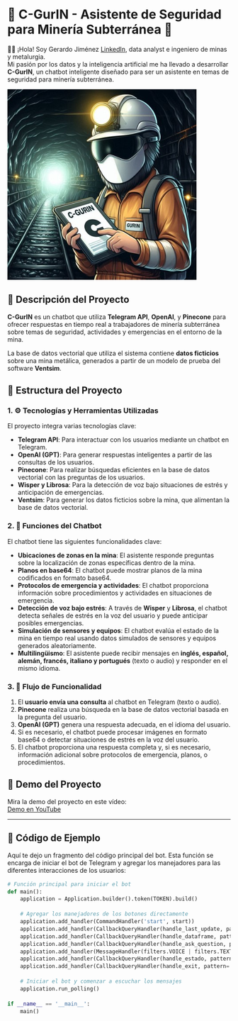 # 🤖 **C-GurIN - Asistente de Seguridad para Minería Subterránea** 🤖

🚂🚂 ¡Hola! Soy Gerardo Jiménez [LinkedIn](www.linkedin.com/in/gerardo-jimenez-islas), data analyst e ingeniero de minas y metalurgia.  
Mi pasión por los datos y la inteligencia artificial me ha llevado a desarrollar **C-GurIN**, un chatbot inteligente diseñado para ser un asistente en temas de seguridad para minería subterránea.

![C-GurIN Profile](data/cgurin_profile.jpg)

## 🚨 **Descripción del Proyecto**

**C-GurIN** es un chatbot que utiliza **Telegram API**, **OpenAI**, y **Pinecone** para ofrecer respuestas en tiempo real a trabajadores de minería subterránea sobre temas de seguridad, actividades y emergencias en el entorno de la mina.

La base de datos vectorial que utiliza el sistema contiene **datos ficticios** sobre una mina metálica, generados a partir de un modelo de prueba del software **Ventsim**.

## 📂 **Estructura del Proyecto**

### 1. ⚙️ **Tecnologías y Herramientas Utilizadas**
El proyecto integra varias tecnologías clave:

- **Telegram API**: Para interactuar con los usuarios mediante un chatbot en Telegram.  
- **OpenAI (GPT)**: Para generar respuestas inteligentes a partir de las consultas de los usuarios.  
- **Pinecone**: Para realizar búsquedas eficientes en la base de datos vectorial con las preguntas de los usuarios.  
- **Wisper y Librosa**: Para la detección de voz bajo situaciones de estrés y anticipación de emergencias.  
- **Ventsim**: Para generar los datos ficticios sobre la mina, que alimentan la base de datos vectorial.

### 2. 💬 **Funciones del Chatbot**
El chatbot tiene las siguientes funcionalidades clave:

- **Ubicaciones de zonas en la mina**: El asistente responde preguntas sobre la localización de zonas específicas dentro de la mina.  
- **Planos en base64**: El chatbot puede mostrar planos de la mina codificados en formato base64.  
- **Protocolos de emergencia y actividades**: El chatbot proporciona información sobre procedimientos y actividades en situaciones de emergencia.  
- **Detección de voz bajo estrés**: A través de **Wisper** y **Librosa**, el chatbot detecta señales de estrés en la voz del usuario y puede anticipar posibles emergencias.  
- **Simulación de sensores y equipos**: El chatbot evalúa el estado de la mina en tiempo real usando datos simulados de sensores y equipos generados aleatoriamente.  
- **Multilingüismo**: El asistente puede recibir mensajes en **inglés, español, alemán, francés, italiano y portugués** (texto o audio) y responder en el mismo idioma.

### 3. 🔄 **Flujo de Funcionalidad**

1. El **usuario envía una consulta** al chatbot en Telegram (texto o audio).  
2. **Pinecone** realiza una búsqueda en la base de datos vectorial basada en la pregunta del usuario.  
3. **OpenAI (GPT)** genera una respuesta adecuada, en el idioma del usuario.  
4. Si es necesario, el chatbot puede procesar imágenes en formato base64 o detectar situaciones de estrés en la voz del usuario.  
5. El chatbot proporciona una respuesta completa y, si es necesario, información adicional sobre protocolos de emergencia, planos, o procedimientos.

## 🎥 **Demo del Proyecto**

Mira la demo del proyecto en este vídeo:  
[Demo en YouTube](https://www.youtube.com/watch?v=tORBGklYpuw)

---

## 📝 **Código de Ejemplo**

Aquí te dejo un fragmento del código principal del bot. Esta función se encarga de iniciar el bot de Telegram y agregar los manejadores para las diferentes interacciones de los usuarios:

```python
# Función principal para iniciar el bot
def main():
    application = Application.builder().token(TOKEN).build()

    # Agregar los manejadores de los botones directamente
    application.add_handler(CommandHandler('start', start))
    application.add_handler(CallbackQueryHandler(handle_last_update, pattern='^last_update$'))
    application.add_handler(CallbackQueryHandler(handle_dataframe, pattern='^dataframe$'))
    application.add_handler(CallbackQueryHandler(handle_ask_question, pattern='^ask_question$'))
    application.add_handler(MessageHandler(filters.VOICE | filters.TEXT & ~filters.COMMAND, handle_message))
    application.add_handler(CallbackQueryHandler(handle_estado, pattern='^estado$'))
    application.add_handler(CallbackQueryHandler(handle_exit, pattern='^exit$'))

    # Iniciar el bot y comenzar a escuchar los mensajes
    application.run_polling()

if __name__ == '__main__':
    main()
